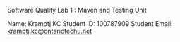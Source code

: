 Software Quality Lab 1 : Maven and Testing Unit

Name: Kramptj KC 
Student ID: 100787909
Student Email: kramptj.kc@ontariotechu.net
